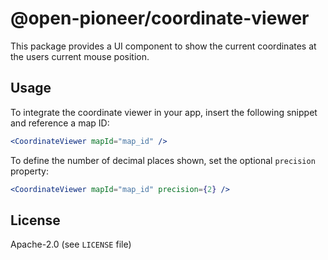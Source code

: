# @open-pioneer/coordinate-viewer

This package provides a UI component to show the current coordinates at the users current mouse position.

## Usage

To integrate the coordinate viewer in your app, insert the following snippet and reference a map ID:

```jsx
<CoordinateViewer mapId="map_id" />
```

To define the number of decimal places shown, set the optional `precision` property:

```jsx
<CoordinateViewer mapId="map_id" precision={2} />
```

## License

Apache-2.0 (see `LICENSE` file)
